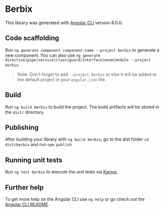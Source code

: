 # Berbix

This library was generated with [Angular CLI](https://github.com/angular/angular-cli) version 8.0.0.

## Code scaffolding

Run `ng generate component component-name --project berbix` to generate a new component. You can also use `ng generate directive|pipe|service|class|guard|interface|enum|module --project berbix`.
> Note: Don't forget to add `--project berbix` or else it will be added to the default project in your `angular.json` file. 

## Build

Run `ng build berbix` to build the project. The build artifacts will be stored in the `dist/` directory.

## Publishing

After building your library with `ng build berbix`, go to the dist folder `cd dist/berbix` and run `npm publish`.

## Running unit tests

Run `ng test berbix` to execute the unit tests via [Karma](https://karma-runner.github.io).

## Further help

To get more help on the Angular CLI use `ng help` or go check out the [Angular CLI README](https://github.com/angular/angular-cli/blob/master/README.md).

